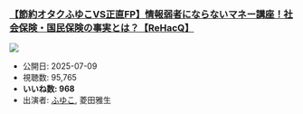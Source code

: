 ### [【節約オタクふゆこVS正直FP】情報弱者にならないマネー講座！社会保険・国民保険の事実とは？【ReHacQ】](https://www.youtube.com/watch?v=vgHOnZ1a2hg)
[![](https://img.youtube.com/vi/vgHOnZ1a2hg/sddefault.jpg)](https://www.youtube.com/watch?v=vgHOnZ1a2hg)
-   公開日: 2025-07-09
-   視聴数: 95,765
-   **いいね数: 968**
-   出演者: [ふゆこ](/rehacq_fan/people/ふゆこ "wikilink"), 菱田雅生
